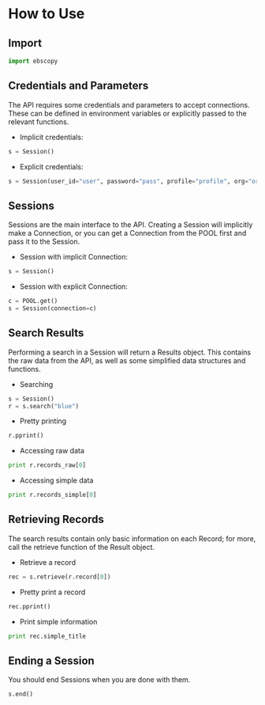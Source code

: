 # How to Use

## Import
```python
import ebscopy
```

## Credentials and Parameters
The API requires some credentials and parameters to accept connections. These can be defined in environment variables or explicitly passed to the relevant functions.

* Implicit credentials:
```python
s = Session()
```

* Explicit credentials:
```python
s = Session(user_id="user", password="pass", profile="profile", org="org", guest="n")
```


## Sessions
Sessions are the main interface to the API. Creating a Session will implicitly make a Connection, or you can get a Connection from the POOL first and pass it to the Session.

* Session with implicit Connection:
```python
s = Session()
```

* Session with explicit Connection:
```python
c = POOL.get()
s = Session(connection=c)
```

## Search Results
Performing a search in a Session will return a Results object. This contains the raw data from the API, as well as some simplified data structures and functions.

* Searching
```python
s = Session()
r = s.search("blue")
```

* Pretty printing
```python
r.pprint()
```

* Accessing raw data
```python
print r.records_raw[0]
```

* Accessing simple data
```python
print r.records_simple[0]
```

## Retrieving Records
The search results contain only basic information on each Record; for more, call the retrieve function of the Result object.

* Retrieve a record
```python
rec = s.retrieve(r.record[0])
```

* Pretty print a record
```python
rec.pprint()
```

* Print simple information
```python
print rec.simple_title
```

## Ending a Session
You should end Sessions when you are done with them.

```python
s.end()
```

